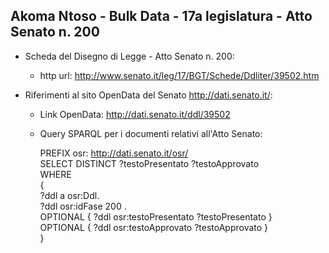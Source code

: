 ## Akoma Ntoso - Bulk Data - 17a legislatura - Atto Senato n. 200 ##

* Scheda del Disegno di Legge - Atto Senato n. 200:
	* http url: http://www.senato.it/leg/17/BGT/Schede/Ddliter/39502.htm

* Riferimenti al sito OpenData del Senato http://dati.senato.it/:
	* Link OpenData: http://dati.senato.it/ddl/39502
	* Query SPARQL per i documenti relativi all'Atto Senato:

        PREFIX osr: <http://dati.senato.it/osr/>  
		SELECT DISTINCT ?testoPresentato ?testoApprovato  
		WHERE  
		{  
		    ?ddl a osr:Ddl.  
		    ?ddl osr:idFase 200 .  
		    OPTIONAL { ?ddl osr:testoPresentato ?testoPresentato }  
		    OPTIONAL { ?ddl osr:testoApprovato ?testoApprovato }  
		}
		